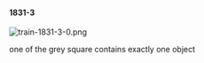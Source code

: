 #### 1831-3
![train-1831-3-0.png](https://github.com/lil-lab/nlvr/raw/master/nlvr/train/images/43/train-1831-3-0.png "train-1831-3-0.png")

one of the grey square contains exactly one object